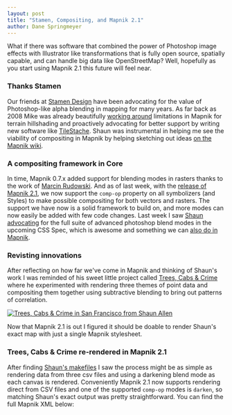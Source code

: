 ```yaml
---
layout: post
title: "Stamen, Compositing, and Mapnik 2.1"
author: Dane Springmeyer
---
```


What if there was software that combined the power of Photoshop image effects with Illustrator like transformations that is fully open source, spatially capable, and can handle big data like OpenStreetMap? Well, hopefully as you start using Mapnik 2.1 this future will feel near.

### Thanks Stamen

Our friends at [Stamen Design](http://stamen.com) have been advocating for the value of Photoshop-like alpha blending in mapping for many years. As far back as 2008 Mike was already beautifully [working around](http://mike.teczno.com/notes/hillshading.html) limitations in Mapnik for terrain hillshading and proactively advocating for better support by writing new software like [TileStache](http://permalink.gmane.org/gmane.comp.gis.mapnik.devel/518). Shaun was instrumental in helping me see the viability of compositing in Mapnik by helping sketching out ideas [on the Mapnik wiki](https://github.com/mapnik/mapnik/wiki/Ideas_Compositing).

### A compositing framework in Core

In time, Mapnik 0.7.x added support for blending modes in rasters thanks to the work of [Marcin Rudowski](http://mapa.ump.waw.pl/ump-www/). And as of last week, with the <a href="news/2012/08/24/release-2.1.0/">release of Mapnik 2.1</a>, we now support the `comp-op` property on all symbolizers (and Styles) to make possible compositing for both vectors and rasters. The support we have now is a solid framework to build on, and more modes can now easily be added with few code changes. Last week I saw [Shaun advocating](http://twitter.com/shawnbot/status/239186880762085377) for the full suite of advanced photoshop blend modes in the upcoming CSS Spec, which is awesome and something we can [also do in Mapnik](https://github.com/mapnik/mapnik/issues/1448).

### Revisting innovations

After reflecting on how far we've come in Mapnik and thinking of Shaun's work I was reminded of his sweet little project called [Trees, Cabs & Crime](http://content.stamen.com/trees-cabs-crime_in_venice) where he experimented with rendering three themes of point data and compositing them together using subtractive blending to bring out patterns of correlation.

<a href="http://content.stamen.com/trees-cabs-crime_in_venice" ><img alt="Trees, Cabs & Crime in San Francisco from Shaun Allen" src="http://farm8.staticflickr.com/7104/7190127927_09965a1701_n.jpg"/></a>

Now that Mapnik 2.1 is out I figured it should be doable to render Shaun's exact map with just a single Mapnik stylesheet.

### Trees, Cabs & Crime re-rendered in Mapnik 2.1

After finding [Shaun's makefiles](https://github.com/shawnbot/concoct/blob/master/Makefile) I saw the process might be as simple as rendering data from three csv files and using a darkening blend mode as each canvas is rendered. Conveniently Mapnik 2.1 now supports rendering direct from CSV files and one of the supported `comp-op` modes is `darken`, so matching Shaun's exact output was pretty straightforward. You can find the full Mapnik XML below:

<script src="https://gist.github.com/3491644.js?file=re-concoct.xml"></script>




